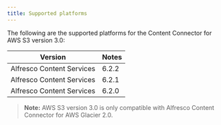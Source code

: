 ```yaml
---
title: Supported platforms
---
```


The following are the supported platforms for the Content Connector for AWS S3 version 3.0:

| Version | Notes |
| ------- | ----- |
| Alfresco Content Services | 6.2.2 |
| Alfresco Content Services | 6.2.1 |
| Alfresco Content Services | 6.2.0 |

> **Note:** AWS S3 version 3.0 is only compatible with Alfresco Content Connector for AWS Glacier 2.0.
